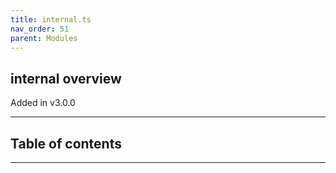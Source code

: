 ```yaml
---
title: internal.ts
nav_order: 51
parent: Modules
---
```


## internal overview

Added in v3.0.0

---

<h2 class="text-delta">Table of contents</h2>

---
